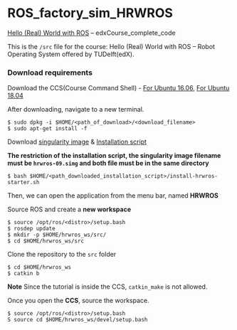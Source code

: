 # ROS_factory_sim_HRWROS
[Hello (Real) World with ROS](https://courses.edx.org/courses/course-v1:DelftX+ROS1x+1T2020/course/)  – edxCourse_complete_code

This is the `/src` file for the course: Hello (Real) World with ROS – Robot Operating System offered by TUDelft(edX).

### Download requirements
Download the CCS(Course Command Shell) - [For Ubuntu 16.06](https://courses.edx.org/assets/courseware/v1/4beeefd3ac34401321609d7697f9097f/asset-v1:DelftX+ROS1x+1T2020+type@asset+block/singularity-container_2.6.1-1_amd64_ubuntu_xenial16.04.deb), [For Ubuntu 18.04](https://courses.edx.org/assets/courseware/v1/626dbd92c8dd641c5657f8d9ec43ead2/asset-v1:DelftX+ROS1x+1T2020+type@asset+block/singularity-container_2.6.1-1_amd64_ubuntu_bionic18.04.deb)

After downloading, navigate to a new terminal.
```
$ sudo dpkg -i $HOME/<path_of_download>/<download_filename>
$ sudo apt-get install -f
```
Download [singularity image](https://surfdrive.surf.nl/files/index.php/s/pp59nr2PLr2QGNg/download) & [Installation script](https://courses.edx.org/assets/courseware/v1/7d7f9ae82dfbbf2be2ce126022e63811/asset-v1:DelftX+ROS1x+1T2020+type@asset+block/install-hrwros-starter.sh) 

**The restriction of the installation script, the singularity image filename must be `hrwros-09.simg` and both file must be in the same directory**

```
$ bash $HOME/<path_downloaded_installation_script>/install-hrwros-starter.sh
```

Then, we can open the application from the menu bar, named **HRWROS**

Source ROS and create a **new workspace**
```
$ source /opt/ros/<distro>/setup.bash
$ rosdep update
$ mkdir -p $HOME/hrwros_ws/src/
$ cd $HOME/hrwros_ws/src
```
Clone the repository to the `src` folder
```
$ cd $HOME/hrwros_ws
$ catkin b
```
**Note** Since the tutorial is inside the CCS, `catkin_make` is not allowed.

Once you open the **CCS**, source the workspace.
```
$ source /opt/ros/<distro>/setup.bash
S source cd $HOME/hrwros_ws/devel/setup.bash
```

